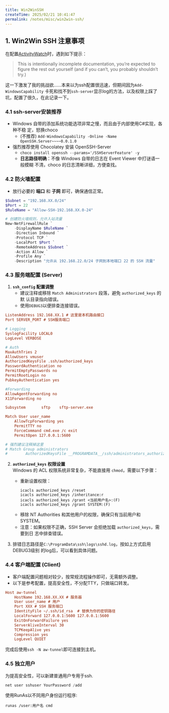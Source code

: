 ```yaml
---
title: Win2WinSSH
createTime: 2025/02/21 10:41:47
permalink: /notes/misc/win2win-ssh/
---
```


## 1. Win2Win SSH 注意事项

在配置[ActivityWatch](https://docs.activitywatch.net/en/latest/remote-server.html#i-know-what-i-m-doing-how-can-i-set-it-up-anyway)时，遇到如下提示：


> This is intentionally incomplete documentation, you’re expected to figure the
> rest out yourself (and if you can’t, you probably shouldn’t try.)

这一下激发了我的挑战欲……本来以为ssh配置很迅速，但期间因为`Add-WindowsCapability`
卡死和找不到`ssh-server`显示log的方法，以及权限上踩了坑，配置了很久，在此记录一下。


### 4.1 ssh-server安装推荐
   - Windows 自带的添加系统功能选项非常之慢，而且由于内部使用C#实现，各种不稳
     定，怒换choco
     - (不推荐) `Add-WindowsCapability -Online -Name OpenSSH.Server~~~~0.0.1.0`
   - 强烈推荐使用 Chocolatey 安装 OpenSSH-Server
     - `choco install openssh --params='/SSHServerFeature' -y`
     - **日志路径明确**：不像 Windows 自带的日志在 Event Viewer 中打谜语一般模糊
       不清，choco 的日志清晰详细，方便查找。

### 4.2 防火墙配置
   - 放行必要的 **端口** 和 **子网** 即可，确保通信正常。
   
```powershell
$Subnet = "192.168.XX.0/24"
$Port = 22
$RuleName = "Allow-SSH-192.168.XX.0-24"

# 创建防火墙规则，允许入站流量
New-NetFirewallRule `
    -DisplayName $RuleName `
    -Direction Inbound `
    -Protocol TCP `
    -LocalPort $Port `
    -RemoteAddress $Subnet `
    -Action Allow `
    -Profile Any `
    -Description "允许从 192.168.22.0/24 子网到本地端口 22 的 SSH 流量"
```

### 4.3 服务端配置 (Server)
   1. **`ssh_config` 配置调整**  
      - 建议注释或移除 `Match Administrators` 段落，避免 `authorized_keys` 的默
        认目录指向错误。
      - 使用`DEBUG3`以便排查连接错误。

```ini
ListenAddress 192.168.XX.1 # 这里是本机路由接口
Port SERVER_PORT # SSH服务端口

# Logging
SyslogFacility LOCAL0
LogLevel VERBOSE

# Auth
MaxAuthTries 2
AllowUsers vmuser
AuthorizedKeysFile .ssh/authorized_keys
PasswordAuthentication no
PermitEmptyPasswords no
PermitRootLogin no
PubkeyAuthentication yes

#Forwarding
AllowAgentForwarding no
X11Forwarding no

Subsystem       sftp    sftp-server.exe

Match User user_name
    AllowTcpForwarding yes
    PermitTTY no
    ForceCommand cmd.exe /c exit
    PermitOpen 127.0.0.1:5600

# 强烈建议注释掉这里
# Match Group administrators
#        AuthorizedKeysFile __PROGRAMDATA__/ssh/administrators_authorized_keys
```

  2. **`authorized_keys` 权限设置**  
      Windows 的 ACL 权限系统非常复杂，不能直接用 `chmod`，需要以下步骤：  
      - 重新设置权限：
        ```
        icacls authorized_keys /reset
        icacls authorized_keys /inheritance:r
        icacls authorized_keys /grant <当前用户名>:(F)
        icacls authorized_keys /grant SYSTEM:(F)
        ```
      - 移除 NT Authorities 和其他用户的权限，确保只有当前用户和 SYSTEM。  
      - 注意：如果权限不正确，SSH Server 会拒绝加载 `authorized_keys`，需要到日
        志中排查错误。
    
  3. 排错日志路径是`C:\ProgramData\ssh\logs\sshd.log`，按如上方式启用DEBUG3级别
        的log后，可以看到具体问题。

### 4.4 客户端配置 (Client)
   - 客户端配置问题相对较少，按常规流程操作即可，无需额外调整。
   - 以下是参考配置，提高安全性，不分配TTY，只做端口转发。

```ini
Host aw-tunnel
    HostName 192.168.XX.XX # 服务器
    User user_name # 用户
    Port XXX # SSH 服务端口
    IdentityFile ~/.ssh/id_rsa  # 替换为你的密钥路径
    LocalForward 127.0.0.1:5600 127.0.0.1:5600
    ExitOnForwardFailure yes
    ServerAliveInterval 30
    TCPKeepAlive yes
    Compression yes
    LogLevel QUIET
```

完成后使用`ssh -N aw-tunnel`即可连接到主机。

### 4.5 独立用户

为提高安全性，可以新建普通用户专用于ssh.

```powershell
net user sshuser YourPassword /add
```

使用RunAs以不同用户身份运行程序:

```
runas /user:用户名 cmd
```
